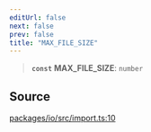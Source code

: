 ```yaml
---
editUrl: false
next: false
prev: false
title: "MAX_FILE_SIZE"
---
```


> **`const`** **MAX\_FILE\_SIZE**: `number`

## Source

[packages/io/src/import.ts:10](https://github.com/nodenogg-in/alpha-p2p/blob/b2606a07ac492cf6a35305dd9d2261575053d888/packages/io/src/import.ts#L10)
